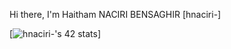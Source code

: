 Hi there, I'm Haitham NACIRI BENSAGHIR [hnaciri-]  


[![hnaciri-'s 42 stats](https://badge.mediaplus.ma/greenbinary/hnaciri-?42Network=off)]
